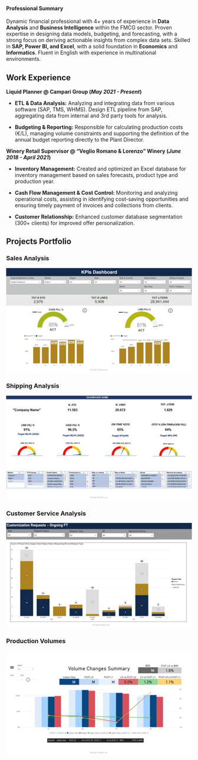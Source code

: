#### Professional Summary
Dynamic financial professional with 4+ years of experience in **Data Analysis** and **Business Intelligence** within the FMCG sector. Proven expertise in designing data models, budgeting, and forecasting, with a strong focus on deriving actionable insights from complex data sets. Skilled in **SAP, Power BI, and Excel**, with a solid foundation in **Economics** and **Informatics**. Fluent in English with experience in multinational environments. 


## Work Experience
**Liquid Planner @ Campari Group (_May 2021 - Present_)**

- **ETL & Data Analysis:** Analyzing and integrating data from various software (SAP, TMS, WHMS). Design ETL pipeline from SAP, aggregating data from internal and 3rd party tools for analysis.

- **Budgeting & Reporting:** Responsible for calculating production costs (€/L), managing volume constraints and supporting the definition of the annual budget reporting directly to the Plant Director.


**Winery Retail Supervisor @ “Veglio Romano & Lorenzo” Winery (_June 2018 - April 2021_)**

- **Inventory Management:** Created and optimized an Excel database for inventory management based on sales forecasts, product type and production year.

- **Cash Flow Management & Cost Control:** Monitoring and analyzing operational costs, assisting in identifying cost-saving opportunities and ensuring timely payment of invoices and collections from clients.

- **Customer Relationship:** Enhanced customer database segmentation (300+ clients) for improved offer personalization.

## Projects Portfolio
### Sales Analysis
![EEG Band Discovery](images/KPIs.jpg)

### Shipping Analysis
![EEG Band Discovery](images/Shipping.jpg)

### Customer Service Analysis
![EEG Band Discovery](images/Requests.jpg)

### Production Volumes
![EEG Band Discovery](images/Volumes.jpg)
